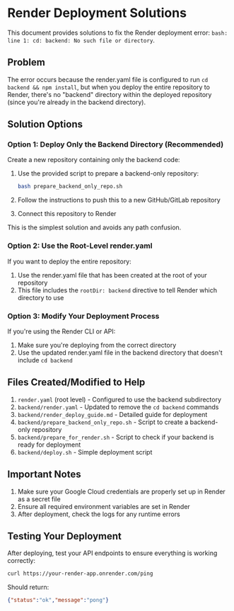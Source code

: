 # Render Deployment Solutions

This document provides solutions to fix the Render deployment error: `bash: line 1: cd: backend: No such file or directory`.

## Problem

The error occurs because the render.yaml file is configured to run `cd backend && npm install`, but when you deploy the entire repository to Render, there's no "backend" directory within the deployed repository (since you're already in the backend directory).

## Solution Options

### Option 1: Deploy Only the Backend Directory (Recommended)

Create a new repository containing only the backend code:

1. Use the provided script to prepare a backend-only repository:
   ```bash
   bash prepare_backend_only_repo.sh
   ```

2. Follow the instructions to push this to a new GitHub/GitLab repository

3. Connect this repository to Render

This is the simplest solution and avoids any path confusion.

### Option 2: Use the Root-Level render.yaml

If you want to deploy the entire repository:

1. Use the render.yaml file that has been created at the root of your repository
2. This file includes the `rootDir: backend` directive to tell Render which directory to use

### Option 3: Modify Your Deployment Process

If you're using the Render CLI or API:

1. Make sure you're deploying from the correct directory
2. Use the updated render.yaml file in the backend directory that doesn't include `cd backend`

## Files Created/Modified to Help

1. `render.yaml` (root level) - Configured to use the backend subdirectory
2. `backend/render.yaml` - Updated to remove the `cd backend` commands
3. `backend/render_deploy_guide.md` - Detailed guide for deployment
4. `backend/prepare_backend_only_repo.sh` - Script to create a backend-only repository
5. `backend/prepare_for_render.sh` - Script to check if your backend is ready for deployment
6. `backend/deploy.sh` - Simple deployment script

## Important Notes

1. Make sure your Google Cloud credentials are properly set up in Render as a secret file
2. Ensure all required environment variables are set in Render
3. After deployment, check the logs for any runtime errors

## Testing Your Deployment

After deploying, test your API endpoints to ensure everything is working correctly:

```bash
curl https://your-render-app.onrender.com/ping
```

Should return:
```json
{"status":"ok","message":"pong"}
```